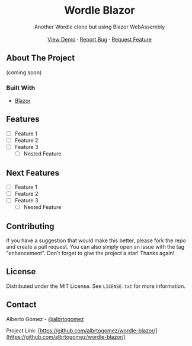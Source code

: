 <h1 align="center">Wordle Blazor</h1>

  <p align="center">
    Another Wordle clone but using Blazor WebAssembly
    <br />
    <br />
    <a href="http://albrtogomez.github.io/wordle-blazor">View Demo</a>
    ·
    <a href="https://github.com/albrtogomez/wordle-blazor/issues">Report Bug</a>
    ·
    <a href="https://github.com/albrtogomez/wordle-blazor/issues">Request Feature</a>
  </p>
</div>

<!-- ABOUT THE PROJECT -->
## About The Project

(coming soon)

### Built With

* [Blazor](https://dotnet.microsoft.com/en-us/apps/aspnet/web-apps/blazor)

<!-- Features -->
## Features

- [ ] Feature 1
- [ ] Feature 2
- [ ] Feature 3
    - [ ] Nested Feature

<!-- ROADMAP -->
## Next Features

- [ ] Feature 1
- [ ] Feature 2
- [ ] Feature 3
    - [ ] Nested Feature

<!-- CONTRIBUTING -->
## Contributing

If you have a suggestion that would make this better, please fork the repo and create a pull request. You can also simply open an issue with the tag "enhancement".
Don't forget to give the project a star! Thanks again!

<!-- LICENSE -->
## License

Distributed under the MIT License. See `LICENSE.txt` for more information.

<!-- CONTACT -->
## Contact

Alberto Gómez - [@albrtogomez](https://twitter.com/albrtogomez)

Project Link: [https://github.com/albrtogomez/wordle-blazor/](https://github.com/albrtogomez/wordle-blazor/)
